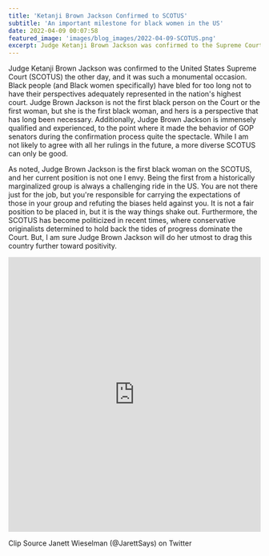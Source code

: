 ```yaml
---
title: 'Ketanji Brown Jackson Confirmed to SCOTUS'
subtitle: 'An important milestone for black women in the US'
date: 2022-04-09 00:07:58
featured_image: 'images/blog_images/2022-04-09-SCOTUS.png'
excerpt: Judge Ketanji Brown Jackson was confirmed to the Supreme Court of the United States(SCOTUS)
---
```


Judge Ketanji Brown Jackson was confirmed to the United States Supreme Court (SCOTUS) the other day, and it was such a monumental occasion. Black people (and Black women specifically) have bled for too long not to have their perspectives adequately represented in the nation's highest court. Judge Brown Jackson is not the first black person on the Court or the first woman, but she is the first black woman, and hers is a perspective that has long been necessary. Additionally, Judge Brown Jackson is immensely qualified and experienced, to the point where it made the behavior of GOP senators during the confirmation process quite the spectacle. While I am not likely to agree with all her rulings in the future, a more diverse SCOTUS can only be good.

As noted, Judge Brown Jackson is the first black woman on the SCOTUS, and her current position is not one I envy. Being the first from a historically marginalized group is always a challenging ride in the US. You are not there just for the job, but you're responsible for carrying the expectations of those in your group and refuting the biases held against you. It is not a fair position to be placed in, but it is the way things shake out. Furthermore, the SCOTUS has become politicized in recent times, where conservative originalists determined to hold back the tides of progress dominate the Court. But, I am sure Judge Brown Jackson will do her utmost to drag this country further toward positivity.

<div style='position:relative; padding-bottom:calc(100.00% + 44px)'><iframe src='https://gfycat.com/ifr/ImaginaryHeftyAntarcticfurseal' frameborder='0' scrolling='no' width='100%' height='100%' style='position:absolute;top:0;left:0;' allowfullscreen></iframe></div>

Clip Source Janett Wieselman (@JarettSays) on Twitter

